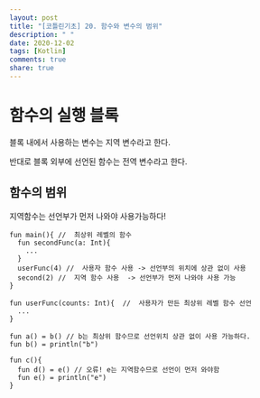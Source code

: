 ```yaml
---
layout: post
title: "[코틀린기초] 20. 함수와 변수의 범위"
description: " "
date: 2020-12-02
tags: [Kotlin]
comments: true
share: true
---  
```



# 함수의 실행 블록
  
  블록 내에서 사용하는 변수는 지역 변수라고 한다.
  
  반대로 블록 외부에 선언된 함수는 전역 변수라고 한다.
  
  
## 함수의 범위
  
  지역함수는 선언부가 먼저 나와야 사용가능하다!
  
  ```
  fun main(){ //  최상위 레벨의 함수
    fun secondFunc(a: Int){
      ...
    }
    userFunc(4) //  사용자 함수 사용 -> 선언부의 위치에 상관 없이 사용
    second(2) //  지역 함수 사용  -> 선언부가 먼저 나와야 사용 가능
  }
  
  fun userFunc(counts: Int){  //  사용자가 만든 최상위 레벨 함수 선언
    ...
  }
  ```
  
  ```
  fun a() = b() // b는 최상위 함수므로 선언위치 상관 없이 사용 가능하다.
  fun b() = println("b")
  
  fun c(){
    fun d() = e() // 오류! e는 지역함수므로 선언이 먼저 와야함 
    fun e() = println("e")
  }
  ```
  
  

